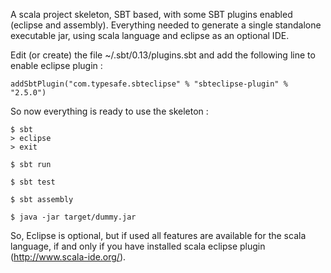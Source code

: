A scala project skeleton, SBT based, with some SBT plugins enabled (eclipse and assembly). Everything needed to generate a single standalone executable jar, using scala language and eclipse as an optional IDE.

Edit (or create) the file ~/.sbt/0.13/plugins.sbt and add the following line to enable eclipse plugin :
```
addSbtPlugin("com.typesafe.sbteclipse" % "sbteclipse-plugin" % "2.5.0")
```

So now everything is ready to use the skeleton :

```
$ sbt
> eclipse
> exit

$ sbt run

$ sbt test

$ sbt assembly

$ java -jar target/dummy.jar
```

So, Eclipse is optional, but if used all features are available for the scala language, if and only if you have installed scala eclipse plugin (http://www.scala-ide.org/).


